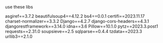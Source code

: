 use these libs

asgiref==3.7.2
beautifulsoup4==4.12.2
bs4==0.0.1
certifi==2023.11.17
charset-normalizer==3.3.2
Django==4.2.7
django-cors-headers==4.3.1
djangorestframework==3.14.0
idna==3.6
Pillow==10.1.0
pytz==2023.3.post1
requests==2.31.0
soupsieve==2.5
sqlparse==0.4.4
tzdata==2023.3
urllib3==2.1.0
